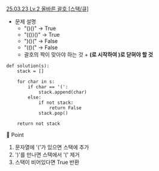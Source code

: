 [25.03.23 Lv.2 올바른 괄호 [스택/큐]](https://school.programmers.co.kr/learn/courses/30/lessons/12909)

- 문제 설명
  - "()()" -> True
  - "(())()" -> True
  - ")()(" -> False
  - "(()(" -> False
  - 괄호의 짝이 맞아야 하는 것 + **(로 시작하여 )로 닫혀야 할 것**
 
```
def solution(s):
    stack = []
    
    for char in s:
        if char == '(':
            stack.append(char)
        else:
            if not stack:
                return False
            stack.pop()
            
    return not stack
```

📍 Point

1. 문자열에 '('가 있으면 스택에 추가
2. ')'를 만나면 스택에서 '(' 제거
3. 스택이 비어있다면 True 반환
